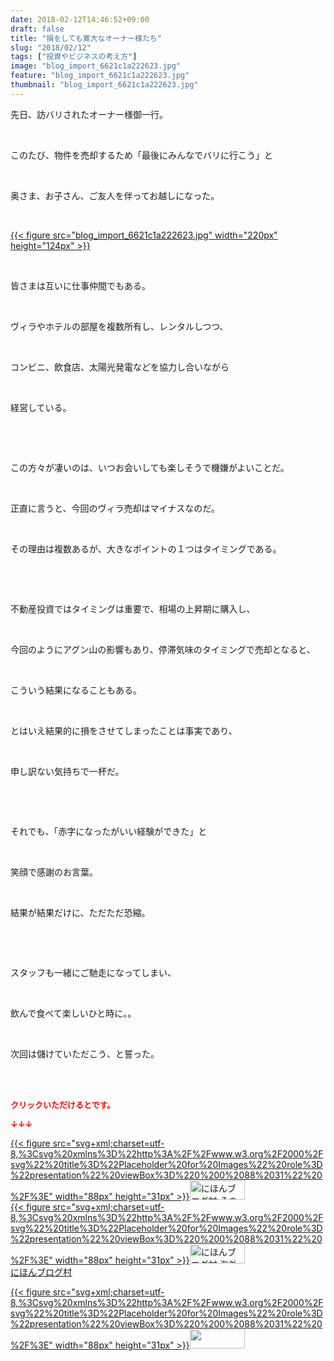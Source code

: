 ```yaml
---
date: 2018-02-12T14:46:52+09:00
draft: false
title: "損をしても寛大なオーナー様たち"
slug: "2018/02/12"
tags: ["投資やビジネスの考え方"]
image: "blog_import_6621c1a222623.jpg"
feature: "blog_import_6621c1a222623.jpg"
thumbnail: "blog_import_6621c1a222623.jpg"
---
```

<p>先日、訪バリされたオーナー様御一行。</p><p> </p><p>このたび、物件を売却するため「最後にみんなでバリに行こう」と</p><p> </p><p>奥さま、お子さん、ご友人を伴ってお越しになった。</p><p> </p><p><a href="blog_import_6621c1a222623.jpg">{{< figure src="blog_import_6621c1a222623.jpg" width="220px" height="124px" >}}</a></p><p> </p><p>皆さまは互いに仕事仲間でもある。</p><p> </p><p>ヴィラやホテルの部屋を複数所有し、レンタルしつつ、</p><p> </p><p>コンビニ、飲食店、太陽光発電などを協力し合いながら</p><p> </p><p>経営している。</p><p> </p><p> </p><p>この方々が凄いのは、いつお会いしても楽しそうで機嫌がよいことだ。</p><p> </p><p>正直に言うと、今回のヴィラ売却はマイナスなのだ。</p><p> </p><p>その理由は複数あるが、大きなポイントの１つはタイミングである。</p><p> </p><p> </p><p>不動産投資ではタイミングは重要で、相場の上昇期に購入し、</p><p> </p><p>今回のようにアグン山の影響もあり、停滞気味のタイミングで売却となると、</p><p> </p><p>こういう結果になることもある。</p><p> </p><p>とはいえ結果的に損をさせてしまったことは事実であり、</p><p> </p><p>申し訳ない気持ちで一杯だ。</p><p> </p><p> </p><p>それでも、「赤字になったがいい経験ができた」と</p><p> </p><p>笑顔で感謝のお言葉。</p><p> </p><p>結果が結果だけに、ただただ恐縮。</p><p> </p><p> </p><p>スタッフも一緒にご馳走になってしまい、</p><p> </p><p>飲んで食べて楽しいひと時に。。</p><p> </p><p>次回は儲けていただこう、と誓った。</p><div> </div><div> </div><p><font color="#ff0000" size="2"><strong>クリックいただけるとです。</strong></font></p><p><font color="#ff0000" size="2"><strong>↓↓↓</strong></font></p><p><a href="ranking.html?p_cid=01260127" id="&amp;blogmura_banner" target="_blank">{{< figure src="svg+xml;charset=utf-8,%3Csvg%20xmlns%3D%22http%3A%2F%2Fwww.w3.org%2F2000%2Fsvg%22%20title%3D%22Placeholder%20for%20Images%22%20role%3D%22presentation%22%20viewBox%3D%220%200%2088%2031%22%20%2F%3E" width="88px" height="31px" >}}<noscript><img alt="にほんブログ村 その他生活ブログ 不動産投資へ" border="0" height="31" src="https://img-proxy.blog-video.jp/images?url=http%3A%2F%2Flife.blogmura.com%2Fhudousantoushi%2Fimg%2Fhudousantoushi88_31.gif" width="88"></noscript></a><br/><a href="ranking.html?p_cid=01260127" target="_blank">{{< figure src="svg+xml;charset=utf-8,%3Csvg%20xmlns%3D%22http%3A%2F%2Fwww.w3.org%2F2000%2Fsvg%22%20title%3D%22Placeholder%20for%20Images%22%20role%3D%22presentation%22%20viewBox%3D%220%200%2088%2031%22%20%2F%3E" width="88px" height="31px" >}}<noscript><img alt="にほんブログ村 海外生活ブログ バリ島情報へ" border="0" height="31" src="https://img-proxy.blog-video.jp/images?url=http%3A%2F%2Foverseas.blogmura.com%2Fbali%2Fimg%2Fbali88_31.gif" width="88"></noscript></a><br/><a href="ranking.html?p_cid=01260127" target="_blank">にほんブログ村</a></p><p><a href="link.php?1804582" title="人気ブログランキングへ">{{< figure src="svg+xml;charset=utf-8,%3Csvg%20xmlns%3D%22http%3A%2F%2Fwww.w3.org%2F2000%2Fsvg%22%20title%3D%22Placeholder%20for%20Images%22%20role%3D%22presentation%22%20viewBox%3D%220%200%2088%2031%22%20%2F%3E" width="88px" height="31px" >}}<noscript><img border="0" height="31" src="https://blog.with2.net/img/banner/banner_22.gif" width="88"></noscript></a></p>

